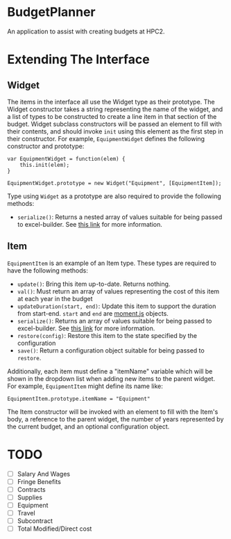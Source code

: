 BudgetPlanner
=============

An application to assist with creating budgets at HPC2.

Extending The Interface
=======================

Widget
------

The items in the interface all use the Widget type as their prototype. The Widget
constructor takes a string representing the name of the widget, and a list of types
to be constructed to create a line item in that section of the budget. Widget subclass constructors will be passed an element to fill with their contents, and should invoke `init` using this element as the first step in their constructor. For example, `EquipmentWidget` defines the following constructor and prototype:

    var EquipmentWidget = function(elem) {
        this.init(elem);
    }

    EquipmentWidget.prototype = new Widget("Equipment", [EquipmentItem]);

Type using `Widget` as a prototype are also required to provide the following
methods:

- `serialize()`: Returns a nested array of values suitable for being passed to excel-builder. See [this link](http://excelbuilderjs.com/) for more information.

Item
----

`EquipmentItem` is an example of an Item type. These types are required to have the
following methods:

- `update()`: Bring this item up-to-date. Returns nothing.
- `val()`: Must return an array of values representing the cost of this item at each year in the budget
- `updateDuration(start, end)`: Update this item to support the duration from start-end. `start` and `end` are [moment.js](http://momentjs.com/) objects.
- `serialize()`: Returns an array of values suitable for being passed to excel-builder. See [this link](http://excelbuilderjs.com/) for more information.
- `restore(config)`: Restore this item to the state specified by the configuration
- `save()`: Return a configuration object suitable for being passed to `restore`.

Additionally, each item must define a "itemName" variable which will be shown
in the dropdown list when adding new items to the parent widget. For example,
`EquipmentItem` might define its name like:

`EquipmentItem.prototype.itemName = "Equipment"`

The Item constructor will be invoked with an element to fill with the Item's body,
a reference to the parent widget, the number of years represented by the current
budget, and an optional configuration object.

TODO
====

- [ ] Salary And Wages
- [ ] Fringe Benefits
- [ ] Contracts
- [ ] Supplies
- [ ] Equipment
- [ ] Travel
- [ ] Subcontract
- [ ] Total Modified/Direct cost
